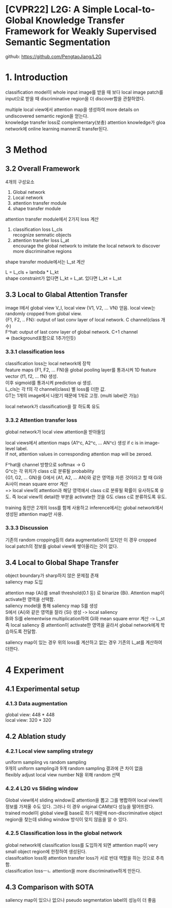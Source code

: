 # [CVPR22] L2G: A Simple Local-to-Global Knowledge Transfer Framework for Weakly Supervised Semantic Segmentation
github: https://github.com/PengtaoJiang/L2G

# 1. Introduction 
classification model이 whole input image를 받을 때 보다 local image patch를 input으로 받을 때 discriminative region을 더 discover함을 관찰하였다.  

multiple local view에서 attention map을 생성하여 more details on undiscovered semantic region을 얻는다.  
knowledge transfer loss로 complementary(보충) attention knowledge가 gloa network에 online learning manner로 transfer된다.  

# 3 Method
## 3.2 Overall Framework
4개의 구성요소
1. Global network
2. Local network
3. attention transfer module
4. shape transfer module 

attention transfer module에서 2가지 loss 계산 
1. classification loss L_cls  
recognize semnatic objects
2. attention transfer loss L_at   
encourage the global network to imitate the local network to discover more discriminaitve regions  

shape transfer module에서는 L_st 계산  

L = L_cls + lambda * L_kt  
shape constraint가 없다면 L_kt = L_at. 있다면 L_kt = L_st  

## 3.3 Local to Glabal Attention Transfer 
image I에서 global view V_I, local view {V1, V2, ... VN} 얻음. local view는 randomly cropped from global view.   
{F1, F2, .. FN}: output of last conv layer of local network. C channel(class 개수)  
F^hat: output of last conv layer of global network. C+1 channel   
=> (background포함으로 1추가인듯) 

### 3.3.1 classification loss
classification loss는 local network에 장착  
feature maps {F1, F2, ... FN}을 global pooling layer를 통과시켜 1D feature vector {f1, f2, ... fN} 생성.  
이후 sigmoid를 통과시켜 prediction qi 생성.  
L_cls는 각 f의 각 channel(class) 별 loss를 더한 값.  
GT는 1개의 image에서 나왔기 때문에 1개로 고정. (multi label은 가능)  

local network가 classification을 잘 하도록 유도

### 3.3.2 Attention transfer loss
global network가 local view attention을 받아들임  

local views에서 attention maps {A1^c, A2^c, ... AN^c} 생성 if c is in image-level label.  
If not, attention values in corresponding attention map will be zeroed.  

F^hat을 channel 방향으로 softmax -> G  
G^c는 각 위치가 class c로 분류될 probability  
{G1, G2, ... GN}을 G에서 {A1, A2, ... AN}와 같은 영역을 자른 것이라고 할 때 Gi와 Ai사이 mean square error 계산  
=> local view의 attention과 해당 영역에서 class c로 분류될 확률이 유사하도록 유도. 즉 local view의 detail한 부분을 activate한 것을 G도 class c로 분류하도록 유도.  

training 동안은 2개의 loss를 함께 사용하고 inference에서는 global network에서 생성된 attention map만 사용.  

### 3.3.3 Discussion
기존의 random cropping등의 data augmentation이 있지만 이 경우 cropped local patch의 정보를 global view에 쌓아올리는 것이 없다.  

## 3.4 Local to Global Shape Transfer  
object boundary가 sharp하지 않은 문제점 존재  
saliency map 도입  

attention map {Ai}를 small threshold(0.1 등) 로 binarize {Bi}. Attention map이 activate한 영역을 선택함.  
saliency model을 통해 saliency map S를 생성  
S에서 {Ai}와 같은 영역을 잘라 {Si} 생성 -> local saliency  
Bi와 Si를 elementwise multiplication하여 Gi와 mean square error 계산 -> L_st  
즉 local saliency 중 attention이 activate한 영역을 골라서 global network에게 학습하도록 전달함.  

saliency map이 있는 경우 위의 loss를 계산하고 없는 경우 기존의 L_at를 계산하여 더한다.  

# 4 Experiment  
## 4.1 Experimental setup
### 4.1.3 Data augmentation
global view: 448 * 448  
local view: 320 * 320  

## 4.2 Ablation study
### 4.2.1 Local view sampling strategy
uniform sampling vs random sampling  
9개의 uniform sampling과 9개 random sampling 결과에 큰 차이 없음  
flexibly adjust local view number N을 위해 random 선택  

### 4.2.4 L2G vs Sliding window
Global view에서 sliding window로 attention을 뽑고 그를 병합하여 local view의 정보를 가져올 수도 있다. 그러나 이 경우 original CAM보다 성능을 떨어뜨렸다.  
trained model이 global view를 base로 하기 때문에 non-discriminative object region을 찾는데 sliding window 방식이 맞지 않음을 알 수 있다.  

### 4.2.5 Classification loss in the global network
global network에 classification loss를 도입하게 되면 atttention map이 very small object region에 한정하여 생성된다.  
classifcaition loss와 attention transfer loss가 서로 반대 역할을 하는 것으로 추측함.  
classification lossㅡㄴ attention을 more discriminative하게 만든다.  

## 4.3 Comparison with SOTA
saliency map이 있으나 없으나 pseudo segmentation label의 성능이 더 좋음  

